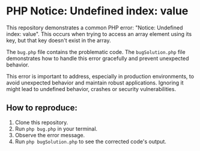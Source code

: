 # PHP Notice: Undefined index: value

This repository demonstrates a common PHP error: "Notice: Undefined index: value".  This occurs when trying to access an array element using its key, but that key doesn't exist in the array.

The `bug.php` file contains the problematic code. The `bugSolution.php` file demonstrates how to handle this error gracefully and prevent unexpected behavior.

This error is important to address, especially in production environments, to avoid unexpected behavior and maintain robust applications. Ignoring it might lead to undefined behavior, crashes or security vulnerabilities.

## How to reproduce:
1. Clone this repository.
2. Run `php bug.php` in your terminal.
3. Observe the error message.
4. Run `php bugSolution.php` to see the corrected code's output.